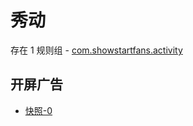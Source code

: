 # 秀动

存在 1 规则组 - [com.showstartfans.activity](/src/apps/com.showstartfans.activity.ts)

## 开屏广告

- [快照-0](https://i.gkd.li/import/12894279)
